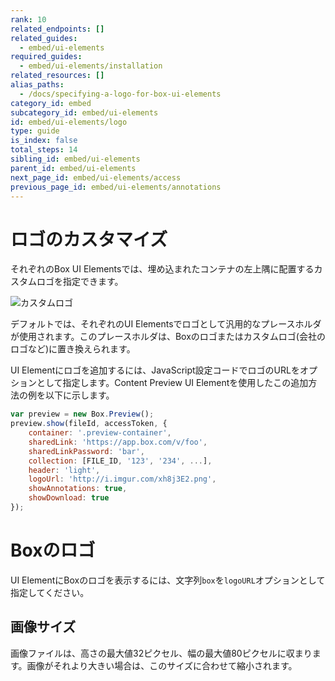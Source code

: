 ```yaml
---
rank: 10
related_endpoints: []
related_guides:
  - embed/ui-elements
required_guides:
  - embed/ui-elements/installation
related_resources: []
alias_paths:
  - /docs/specifying-a-logo-for-box-ui-elements
category_id: embed
subcategory_id: embed/ui-elements
id: embed/ui-elements/logo
type: guide
is_index: false
total_steps: 14
sibling_id: embed/ui-elements
parent_id: embed/ui-elements
next_page_id: embed/ui-elements/access
previous_page_id: embed/ui-elements/annotations
---
```

# ロゴのカスタマイズ

それぞれのBox UI Elementsでは、埋め込まれたコンテナの左上隅に配置するカスタムロゴを指定できます。

<ImageFrame border>

![カスタムロゴ](./images/elements-logo.png)

</ImageFrame>

デフォルトでは、それぞれのUI Elementsでロゴとして汎用的なプレースホルダが使用されます。このプレースホルダは、Boxのロゴまたはカスタムロゴ(会社のロゴなど)に置き換えられます。

UI Elementにロゴを追加するには、JavaScript設定コードでロゴのURLをオプションとして指定します。Content Preview UI Elementを使用したこの追加方法の例を以下に示します。

```js
var preview = new Box.Preview();
preview.show(fileId, accessToken, {
    container: '.preview-container',
    sharedLink: 'https://app.box.com/v/foo',
    sharedLinkPassword: 'bar',
    collection: [FILE_ID, '123', '234', ...],
    header: 'light',
    logoUrl: 'http://i.imgur.com/xh8j3E2.png',
    showAnnotations: true,
    showDownload: true
});
```

<Message>

# Boxのロゴ

UI ElementにBoxのロゴを表示するには、文字列`box`を`logoURL`オプションとして指定してください。

</Message>

## 画像サイズ

画像ファイルは、高さの最大値32ピクセル、幅の最大値80ピクセルに収まります。画像がそれより大きい場合は、このサイズに合わせて縮小されます。
